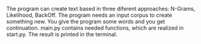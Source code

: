 The program can create text based in three diferent approaches: N-Grams, Likelihood, BackOff. The program needs an input corpus to create something new. You give the program some words and you get continuation.
main.py contains needed functions, which are realized in start.py. The result is printed in the terminal.
